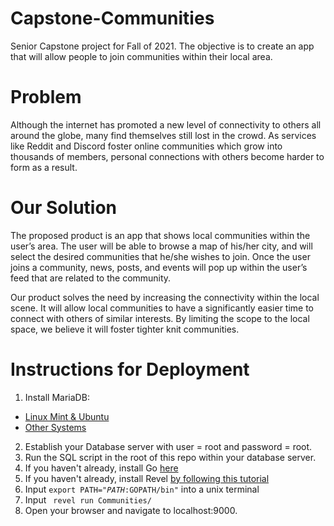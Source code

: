 # Capstone-Communities
Senior Capstone project for Fall of 2021. The objective is to create an app that will allow people to join communities within their local area.

# Problem
Although the internet has promoted a new level of connectivity to others all around the globe, many find themselves still lost in the crowd. As services like Reddit and Discord foster online communities which grow into thousands of members, personal connections with others become harder to form as a result.

# Our Solution
The proposed product is an app that shows local communities within the user’s area. The user will be able to browse a map of his/her city, and will select the desired communities that he/she wishes to join. Once the user joins a community, news, posts, and events will pop up within the user’s feed that are related to the community. 

Our product solves the need by increasing the connectivity within the local scene. It will allow local communities to have a significantly easier time to connect with others of similar interests. By limiting the scope to the local space, we believe it will foster tighter knit communities.

# Instructions for Deployment
1. Install MariaDB: 
* [Linux Mint & Ubuntu](https://r00t4bl3.com/post/how-to-install-mariadb-10-3-on-linux-mint-19)
* [Other Systems](https://mariadb.com/downloads/)
2. Establish your Database server with user = root and password = root.
3. Run the SQL script in the root of this repo within your database server. 
4. If you haven't already, install Go [here](https://golang.org/doc/install)
5. If you haven't already, install Revel [by following this tutorial](https://revel.github.io/tutorial/gettingstarted.html)
6. Input <code>export PATH="$PATH:$GOPATH/bin"</code> into a unix terminal
7. Input <code> revel run Communities/</code>
8. Open your browser and navigate to localhost:9000.
